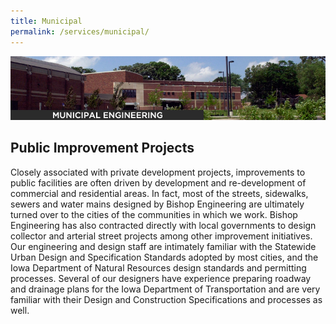 ```yaml
---
title: Municipal
permalink: /services/municipal/
---
```


![](/assets/img/municipal.jpg)

## Public Improvement Projects

Closely associated with private development projects, improvements to public facilities are often driven by development and re-development of commercial and residential areas. In fact, most of the streets, sidewalks, sewers and water mains designed by Bishop Engineering are ultimately turned over to the cities of the communities in which we work. Bishop Engineering has also contracted directly with local governments to design collector and arterial street projects among other improvement initiatives. Our engineering and design staff are intimately familiar with the Statewide Urban Design and Specification Standards adopted by most cities, and the Iowa Department of Natural Resources design standards and permitting processes. Several of our designers have experience preparing roadway and drainage plans for the Iowa Department of Transportation and are very familiar with their Design and Construction Specifications and processes as well.
